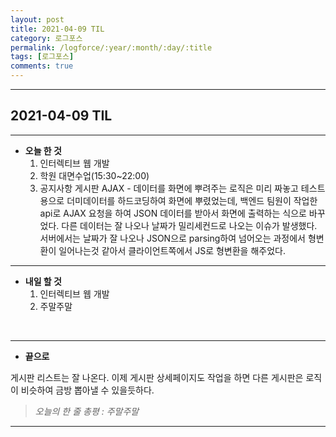 ```yaml
---
layout: post
title: 2021-04-09 TIL
category: 로그포스
permalink: /logforce/:year/:month/:day/:title
tags: [로그포스]
comments: true
---
```


---

## 2021-04-09 TIL

---

- **오늘 한 것**
  1. 인터렉티브 웹 개발
  2. 학원 대면수업(15:30~22:00)
  3. 공지사항 게시판 AJAX - 데이터를 화면에 뿌려주는 로직은 미리 짜놓고 테스트용으로 더미데이터를 하드코딩하여 화면에 뿌렸었는데, 백엔드 팀원이 작업한 api로 AJAX 요청을 하여 JSON 데이터를 받아서 화면에 출력하는 식으로 바꾸었다. 다른 데이터는 잘 나오나 날짜가 밀리세컨드로 나오는 이슈가 발생했다. 서버에서는 날짜가 잘 나오나 JSON으로 parsing하여 넘어오는 과정에서 형변환이 일어나는것 같아서 클라이언트쪽에서 JS로 형변환을 해주었다. 

---

- **내일 할 것**
  1. 인터렉티브 웹 개발
  3. 주말주말

<br>

---

- **끝으로**

게시판 리스트는 잘 나온다. 이제 게시판 상세페이지도 작업을 하면 다른 게시판은 로직이 비슷하여 금방 뽑아낼 수 있을듯하다.

> _오늘의 한 줄 총평 : 주말주말_

---

